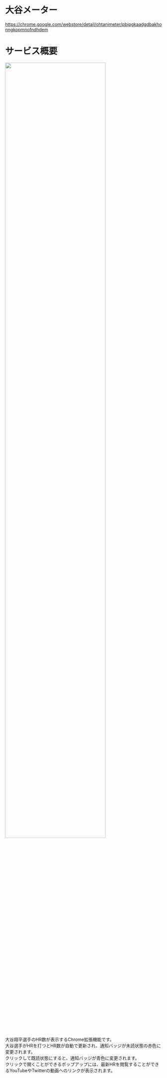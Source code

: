# 大谷メーター

https://chrome.google.com/webstore/detail/ohtanimeter/pbipgkaadgdbakhonngkopmnofndhdem

# サービス概要

<a href="https://chrome.google.com/webstore/detail/ohtanimeter/pbipgkaadgdbakhonngkopmnofndhdem">
  <img width="80%" src="https://user-images.githubusercontent.com/72296262/125817489-b6d41532-3548-40d6-8944-24a3e9666fa8.gif" />
</a>

大谷翔平選手のHR数が表示するChrome拡張機能です。  
大谷選手がHRを打つとHR数が自動で更新され、通知バッジが未読状態の赤色に変更されます。  
クリックして既読状態にすると、通知バッジが青色に変更されます。  
クリックで開くことができるポップアップには、最新HRを閲覧することができるYouTubeやTwitterの動画へのリンクが表示されます。
